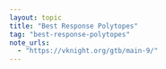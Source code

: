 ```yaml
---
layout: topic
title: "Best Response Polytopes"
tag: "best-response-polytopes"
note_urls:
  - "https://vknight.org/gtb/main-9/"
---
```

